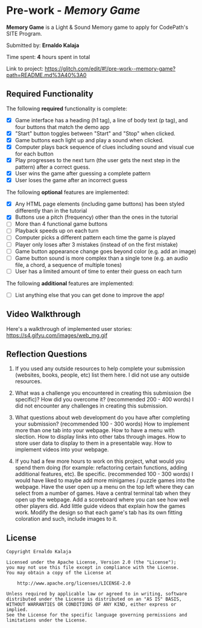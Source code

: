 # Pre-work - *Memory Game*

**Memory Game** is a Light & Sound Memory game to apply for CodePath's SITE Program. 

Submitted by: **Ernaldo Kalaja**

Time spent: **4** hours spent in total

Link to project: https://glitch.com/edit/#!/pre-work--memory-game?path=README.md%3A40%3A0

## Required Functionality

The following **required** functionality is complete:

* [x] Game interface has a heading (h1 tag), a line of body text (p tag), and four buttons that match the demo app
* [x] "Start" button toggles between "Start" and "Stop" when clicked. 
* [x] Game buttons each light up and play a sound when clicked. 
* [x] Computer plays back sequence of clues including sound and visual cue for each button
* [x] Play progresses to the next turn (the user gets the next step in the pattern) after a correct guess. 
* [x] User wins the game after guessing a complete pattern
* [x] User loses the game after an incorrect guess

The following **optional** features are implemented:

* [x] Any HTML page elements (including game buttons) has been styled differently than in the tutorial
* [x] Buttons use a pitch (frequency) other than the ones in the tutorial
* [ ] More than 4 functional game buttons
* [ ] Playback speeds up on each turn
* [ ] Computer picks a different pattern each time the game is played
* [ ] Player only loses after 3 mistakes (instead of on the first mistake)
* [ ] Game button appearance change goes beyond color (e.g. add an image)
* [ ] Game button sound is more complex than a single tone (e.g. an audio file, a chord, a sequence of multiple tones)
* [ ] User has a limited amount of time to enter their guess on each turn

The following **additional** features are implemented:

- [ ] List anything else that you can get done to improve the app!

## Video Walkthrough

Here's a walkthrough of implemented user stories:
https://s4.gifyu.com/images/web_mg.gif 


## Reflection Questions
1. If you used any outside resources to help complete your submission (websites, books, people, etc) list them here. 
I did not use any outside resources.

2. What was a challenge you encountered in creating this submission (be specific)? How did you overcome it? (recommended 200 - 400 words) 
I did not encounter any challenges in creating this submission.

3. What questions about web development do you have after completing your submission? (recommended 100 - 300 words) 
How to implement more than one tab into your webpage. How to have a menu with slection. How to display links into other tabs through images. How to store user data to 
display to them in a presentable way. How to implement videos into your webpage.

4. If you had a few more hours to work on this project, what would you spend them doing (for example: refactoring certain functions, adding additional features, etc). Be specific. (recommended 100 - 300 words) 
I would have liked to maybe add more minigames / puzzle games into the webpage. Have the user open up a menu on the top left where they can select from a number of games.
Have a central terminal tab when they open up the webpage. Add a scoreboard where you can see how well other players did. Add little guide videos that explain how the games work.
Modify the design so that each game's tab has its own fitting coloration and such, include images to it.



## License

    Copyright Ernaldo Kalaja

    Licensed under the Apache License, Version 2.0 (the "License");
    you may not use this file except in compliance with the License.
    You may obtain a copy of the License at

        http://www.apache.org/licenses/LICENSE-2.0

    Unless required by applicable law or agreed to in writing, software
    distributed under the License is distributed on an "AS IS" BASIS,
    WITHOUT WARRANTIES OR CONDITIONS OF ANY KIND, either express or implied.
    See the License for the specific language governing permissions and
    limitations under the License.
